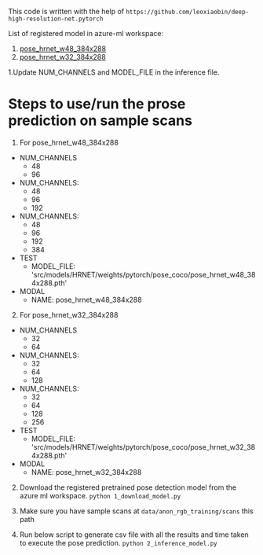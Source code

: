 This code is written with the help of `https://github.com/leoxiaobin/deep-high-resolution-net.pytorch`

List of registered model in azure-ml workspace:

1. [pose_hrnet_w48_384x288](https://ml.azure.com/model/pose_hrnet_w48_384x288:1/details?wsid=/subscriptions/9b5bbfae-d5d1-4aae-a2ca-75159c0c887d/resourceGroups/cgm-ml-prod-we-rg/providers/Microsoft.MachineLearningServices/workspaces/cgm-ml-prod-we-azml&tid=3a27c573-ec1a-4734-9cd3-3208af51794b)
2. [pose_hrnet_w32_384x288](https://ml.azure.com/model/pose_hrnet_w32_384x288:1/details?wsid=/subscriptions/9b5bbfae-d5d1-4aae-a2ca-75159c0c887d/resourceGroups/cgm-ml-prod-we-rg/providers/Microsoft.MachineLearningServices/workspaces/cgm-ml-prod-we-azml&tid=3a27c573-ec1a-4734-9cd3-3208af51794b)

1.Update NUM_CHANNELS and MODEL_FILE in the inference file.

# Steps to use/run the prose prediction on sample scans

1. For pose_hrnet_w48_384x288

- NUM_CHANNELS
  - 48
  - 96
- NUM_CHANNELS:
  - 48
  - 96
  - 192
- NUM_CHANNELS:
  - 48
  - 96
  - 192
  - 384
- TEST
  - MODEL_FILE: 'src/models/HRNET/weights/pytorch/pose_coco/pose_hrnet_w48_384x288.pth'
- MODAL
  - NAME: pose_hrnet_w48_384x288

2. For pose_hrnet_w32_384x288

- NUM_CHANNELS
  - 32
  - 64
- NUM_CHANNELS:
  - 32
  - 64
  - 128
- NUM_CHANNELS:
  - 32
  - 64
  - 128
  - 256
- TEST
  - MODEL_FILE: 'src/models/HRNET/weights/pytorch/pose_coco/pose_hrnet_w32_384x288.pth'
- MODAL
  - NAME: pose_hrnet_w32_384x288

2. Download the registered pretrained pose detection model from the azure ml workspace.
   `python 1_download_model.py`

3. Make sure you have sample scans at `data/anon_rgb_training/scans` this path
4. Run below script to generate csv file with all the results and time taken to execute the pose prediction.
   `python 2_inference_model.py`
